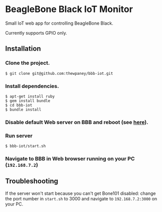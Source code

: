 # BeagleBone Black IoT Monitor

Small IoT web app for controlling BeagleBone Black.

Currently supports GPIO only.

## Installation

### Clone the project.

    $ git clone git@github.com:thewpaney/bbb-iot.git

### Install dependencies.

    $ apt-get install ruby
    $ gem install bundle
    $ cd bbb-iot
    $ bundle install

### Disable default Web server on BBB and reboot (see [here](https://groups.google.com/forum/#!topic/beaglebone/v8A0addJf3E)).

### Run server

    $ bbb-iot/start.sh

### Navigate to BBB in Web browser running on your PC (`192.168.7.2`)

## Troubleshooting

If the server won't start because you can't get Bone101 disabled: change the port number in `start.sh` to 3000 and navigate to `192.168.7.2:3000` on your PC.